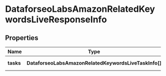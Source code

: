 # DataforseoLabsAmazonRelatedKeywordsLiveResponseInfo

## Properties

| Name | Type | Description | Notes |
|------------ | ------------- | ------------- | -------------|
**tasks** | **DataforseoLabsAmazonRelatedKeywordsLiveTaskInfo[]** | array of tasks |[optional]|